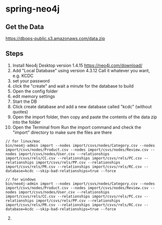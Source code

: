 # spring-neo4j

## Get the Data

https://dbops-public.s3.amazonaws.com/data.zip

## Steps
1. Install Neo4j Desktop version 1.4.15 https://neo4j.com/download/
2. Add "Local Database" using version 4.3.12  Call it whatever you want, e.g. KCDC
3. set your password
4. click the "create" and wait a minute for the database to build
4. Open the config folder
5. edit memory settings 
6. Start the DB
7. Click create database and add a new database called "kcdc" (without quotes)
8. Open the import folder, then copy and paste the contents of the data zip into the folder 
9. Open the Terminal from  Run the import command and check the "import" directory to make sure the files are there

```
// for linux/mac
bin/neo4j-admin import --nodes import/csvs/nodes/Category.csv --nodes import/csvs/nodes/Product.csv --nodes import/csvs/nodes/Review.csv --nodes import/csvs/nodes/User.csv --relationships import/csvs/rels/CC.csv --relationships import/csvs/rels/PC.csv --relationships import/csvs/rels/PP.csv --relationships import/csvs/rels/PR.csv --relationships import/csvs/rels/RC.csv --database=kcdc --skip-bad-relationships=true --force
```


```
// for windows
bin/neo4j-admin import --nodes import/csvs/nodes/Category.csv --nodes import/csvs/nodes/Product.csv --nodes import/csvs/nodes/Review.csv --nodes import/csvs/nodes/User.csv --relationships import/csvs/rels/CC.csv --relationships import/csvs/rels/PC.csv --relationships import/csvs/rels/PP.csv --relationships import/csvs/rels/PR.csv --relationships import/csvs/rels/RC.csv --database=kcdc --skip-bad-relationships=true --force
```

2. 
